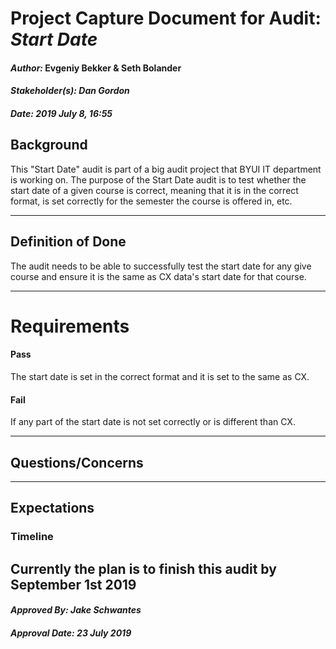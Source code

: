 # Project Capture Document for Audit: _Start Date_ 
#### *Author:* Evgeniy Bekker & Seth Bolander
#### *Stakeholder(s): Dan Gordon*
#### *Date: 2019 July 8, 16:55*

## Background

This "Start Date" audit is part of a big audit project that BYUI IT department is working on. The purpose of the Start Date audit is to test whether the start date of a given course is correct, meaning that it is in the correct format, is set correctly for the semester the course is offered in, etc. 
    
-----

## Definition of Done

The audit needs to be able to successfully test the start date for any give course and ensure it is the same as CX data's start date for that course.

-----

# Requirements
#### Pass
The start date is set in the correct format and it is set to the same as CX.

#### Fail
If any part of the start date is not set correctly or is different than CX.

-----

## Questions/Concerns

-----

## Expectations
### Timeline
<!-- What is the deadline? 2019 Sep 1? -->
<!-- What priority is this audit? -->

Currently the plan is to finish this audit by September 1st 2019
-----

#### *Approved By: Jake Schwantes* 
#### *Approval Date: 23 July 2019*
